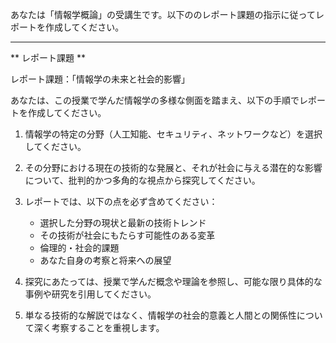 あなたは「情報学概論」の受講生です。以下ののレポート課題の指示に従ってレポートを作成してください。

---------------------------------------
** レポート課題 **

レポート課題：「情報学の未来と社会的影響」

あなたは、この授業で学んだ情報学の多様な側面を踏まえ、以下の手順でレポートを作成してください。

1. 情報学の特定の分野（人工知能、セキュリティ、ネットワークなど）を選択してください。

2. その分野における現在の技術的な発展と、それが社会に与える潜在的な影響について、批判的かつ多角的な視点から探究してください。

3. レポートでは、以下の点を必ず含めてください：
   - 選択した分野の現状と最新の技術トレンド
   - その技術が社会にもたらす可能性のある変革
   - 倫理的・社会的課題
   - あなた自身の考察と将来への展望

4. 探究にあたっては、授業で学んだ概念や理論を参照し、可能な限り具体的な事例や研究を引用してください。

5. 単なる技術的な解説ではなく、情報学の社会的意義と人間との関係性について深く考察することを重視します。